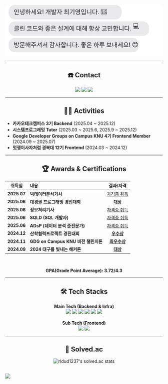 <br/>
<div style="margin:0; padding:0;">
  <img src="https://raw.githubusercontent.com/gogumalatte/gogumalatte/main/readme.svg" style="display:block; margin:0; padding:0;" />
</div>

---
<div align="center"><h2>☎️ Contact</h2></div>
<p align="center">
  <a href="mailto:kiyeong0723@gmail.com"><img src="https://img.shields.io/badge/Gmail-D14836?style=for-the-badge&logo=Gmail&logoColor=white"></a>
  <a href="https://gogumalatte.tistory.com/"><img src="https://img.shields.io/badge/DEV_BLOG-151515?style=for-the-badge&logo=tistory&logoColor=fff)"></a>
  <a href="https://www.linkedin.com/in/kiyeong-choi-21567530a/"><img src="https://img.shields.io/badge/LinkedIn-0A66C2?style=for-the-badge&logo=linkedin&logoColor=white"></a>
</p>

<!-- 

<h2 align="center">💻 Projects</h2>
<div align="left">

### 카카오테크캠퍼스 3기 팀프로젝트 [파도] (진행중)
* **기간:** 2025.08 ~
* **역할:** **Backend Developer**
* **내용:** 대용량 트래픽 환경을 가정한 서비스 개발 프로젝트. 클린 아키텍처, 테스트 주도 개발(TDD), MSA 구조 등 안정적이고 확장성 있는 서버 구축 기술을 집중적으로 학습 및 적용하고 있습니다.

### 산합협력프로젝트 [이더리움 호가 예측 프로그램]
* **기간:** 2025.09 ~
* **역할:** Backend Developer
* **내용:** 자동 매매 서비스 개발, 모의 매매 서비스 개발

</div>

-->

---

<h2 align="center">🏃‍♂️ Activities</h2>

* **카카오테크캠퍼스 3기 Backend** (2025.04 ~ 2025.12)
* **시스템프로그래밍 Tutor** (2025.03 ~ 2025.6, 2025.9 ~ 2025.12)
* **Google Developer Groups on Campus KNU 4기 Frontend Member** (2024.09 ~ 2025.07)
* **멋쟁이사자처럼 경북대 12기 Frontend** (2024.03 ~ 2024.12)

---

<h2 align="center">🏆 Awards & Certifications</h2>
<div align="center">

| 취득일      | 내용                               | 결과/자격           |
| :--------: | :-------------------------------- | :-----------------: |
| **2025.07**| **빅데이터분석기사** | [자격증 취득](https://github.com/user-attachments/files/21173191/default.pdf) |
| **2025.06**| **대경권 프로그래밍 경진대회** | [**대상**](https://github.com/user-attachments/files/21088648/default.pdf) |
| **2025.06**| **정보처리기사** | [자격증 취득](https://github.com/user-attachments/files/21031768/default.pdf) |
| **2025.06**| **SQLD (SQL 개발자)** | [자격증 취득](https://github.com/user-attachments/files/21031737/sqld.pdf) |
| **2025.06**| **ADsP (데이터 분석 준전문가)** | [자격증 취득](https://github.com/user-attachments/files/21031758/adsp.pdf) |
| **2024.12**| **산학협력프로젝트 경진대회** | [**우수상**](https://github.com/user-attachments/files/21088651/default.pdf) |
| **2024.11**| **GDG on Campus KNU 비전 챌린지톤** | [**최우수상**](https://github.com/user-attachments/files/21088650/default.pdf) |
| **2024.09**| **2024 대구를 빛내는 해커톤** | [**대상**](https://github.com/user-attachments/files/21088649/default.pdf) |

<br/>
<p><strong>GPA(Grade Point Average): 3.72/4.3 </strong></p>
</div>

---

<h2 align="center">🛠️ Tech Stacks</h2>
<p align="center">
  <b>Main Tech (Backend & Infra)</b><br>
  <img src="https://img.shields.io/badge/Java-007396?style=for-the-badge&logo=Java&logoColor=white">
  <img src="https://img.shields.io/badge/Spring_Boot-6DB33F?style=for-the-badge&logo=Spring-Boot&logoColor=white">
  <img src="https://img.shields.io/badge/MySQL-4479A1?style=for-the-badge&logo=MySQL&logoColor=white">
  <img src="https://img.shields.io/badge/Redis-DC382D?style=for-the-badge&logo=Redis&logoColor=white">
  <img src="https://img.shields.io/badge/Amazon_AWS-232F3E?style=for-the-badge&logo=Amazon-AWS&logoColor=white">
  <img src="https://img.shields.io/badge/Docker-2496ED?style=for-the-badge&logo=Docker&logoColor=white">
  <br><br>
  <b>Sub Tech (Frontend)</b><br>
  <img src="https://img.shields.io/badge/TypeScript-3178C6?style=for-the-badge&logo=typescript&logoColor=white">
  <img src="https://img.shields.io/badge/React-61DAFB?style=for-the-badge&logo=react&logoColor=black">
</p>

---

<h2 align="center"> 🏅 Solved.ac </h2>
<div align="center">
    
![rldud1237's solved.ac stats](https://github-readme-solvedac.hyp3rflow.vercel.app/api/?handle=rldud1237)

</div>

<br/>
<img src="https://user-images.githubusercontent.com/73097560/115834477-dbab4500-a447-11eb-908a-139a6edaec5c.gif">
